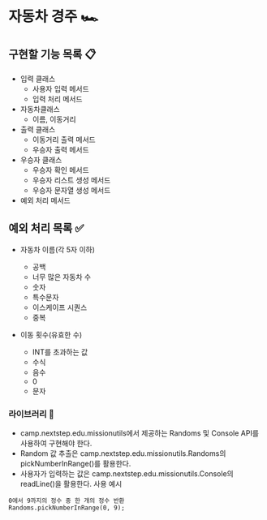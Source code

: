 # 자동차 경주 🏎️

## 구현할 기능 목록 📋

- 입력 클래스
    - 사용자 입력 메서드
    - 입력 처리 메서드
- 자동차클래스
    - 이름, 이동거리
- 출력 클래스
    - 이동거리 출력 메서드
    - 우승자 출력 메서드
- 우승자 클래스
    - 우승자 확인 메서드
    - 우승자 리스트 생성 메서드
    - 우승자 문자열 생성 메서드
- 예외 처리 메서드

## 예외 처리 목록 ✅

- 자동차 이름(각 5자 이하)
    - 공백
    - 너무 많은 자동차 수
    - 숫자
    - 특수문자
    - 이스케이프 시퀀스
    - 중복

- 이동 횟수(유효한 수)
    - INT를 초과하는 값
    - 수식
    - 음수
    - 0
    - 문자

### 라이브러리 🦾

- camp.nextstep.edu.missionutils에서 제공하는 Randoms 및 Console API를 사용하여 구현해야 한다.
- Random 값 추출은 camp.nextstep.edu.missionutils.Randoms의 pickNumberInRange()를 활용한다.
- 사용자가 입력하는 값은 camp.nextstep.edu.missionutils.Console의 readLine()을 활용한다.
  사용 예시

```angular2html
0에서 9까지의 정수 중 한 개의 정수 반환
Randoms.pickNumberInRange(0, 9);
```
